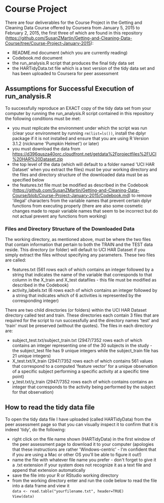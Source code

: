 # Course Project

There are four deliverables for the Course Project in the Getting and Cleaning Data Course offered by Coursera from January 5, 2015 to February 2, 2015, the first three of which are found in this repository (https://github.com/SusanZMartin/Getting-and-Cleaning-Data-Course/tree/Course-Project-January-2015):  
* README.md document (which you are currently reading)  
* Codebook.md document  
* the run_analysis.R script that produces the final tidy data set  
* the HARTidyData.txt file which is a text version of the tidy data set and has been uploaded to Coursera for peer assessment  

## Assumptions for Successful Execution of run_analysis.R

To successfully reproduce an EXACT copy of the tidy data set from your computer by running the run_analysis.R script contained in this repository the following conditions must be met:  
* you must replicate the environment under which the script was run (clear your environment by running `rm(list=ls())`, install the dplyr package if it is not installed and ensure that you are using R Version 3.1.2 (nickname 'Pumpkin Helmet') or later)    
* you must download the data from https://d396qusza40orc.cloudfront.net/getdata%2Fprojectfiles%2FUCI%20HAR%20Dataset.zip   
* the top level of the data (which will default to a folder named 'UCI HAR Dataset' when you extract the files) must be your working directory and the files and directory structure of the downloaded data must be as specified below   
* the features.txt file must be modified as described in the Codebook (https://github.com/SusanZMartin/Getting-and-Cleaning-Data-Course/blob/Course-Project-January-2015/Codebook.md) to remove 'illegal' characters from the variable names that prevent certain dplyr functions from executing properly (there are also some cosmetic changes made to repair variable names that seem to be incorrect but do not actual prevent any functions from working)   

### Files and Directory Structure of the Downloaded Data 

The working directory, as mentioned above, must be where the two files that contain information that pertain to both the TRAIN and the TEST data reside. This directory (or folder) will default to UCI HAR Dataset if you simply extract the files without specifying any parameters. These two files are called:  
* features.txt (561 rows each of which contains an integer followed by a string that indicates the name of the variable that corresponds to that column in the X_train and X_test datafiles - this file must be modified as described in the Codebook)  
* activity_labels.txt (6 rows each of which contains an integer followed by a string that indicates which of 6 activities is represented by the corresponding integer)  
 
There are two child directories (or folders) within the UCI HAR Dataset directory called test and train. These directories each contain 3 files that are required for the script to run successfully and the directory names 'test' and 'train' must be preserved (without the quotes). The files in each directory are:  
* subject_test.txt/subject_train.txt  (2947/7352 rows each of which contains an integer representing one of the 30 subjects in the study - the subject_test file has 9 unique integers while the subject_train file has 21 unique integers)  
* X_test.txt/X_train  (2947/7352 rows each of which contains 561 values that correspond to a computed 'feature vector' for a unique observation of a specific subject performing a specific activity at a specific time point)  
* y_test.txt/y_train  (2947/7352 rows each of which contains contains an integer that corresponds to the activity being performed by the subject for that observation)  

## How to read the tidy data file

To open the tidy data file I have uploaded (called HARTidyData) from the peer assessment page so that you can visually inspect it to confirm that it is indeed 'tidy', do the following:

* right click on the file name shown (HARTidyData) in the first window of the peer assessment page to download it to your computer (apologies that these instructions are rather 'Windows-centric' - I'm confident that if you are using a Mac or other OS you'll be able to figure it out!)
* name the file with whatever file name you prefer - don't forget to give it a .txt extension if your system does not recognize it as a text file and append that extension automatically
* save the file into your R or RStudio working directory
* from the working directory enter and run the code below to read the file into a data frame and view it   
   `data <- read.table("yourfilename.txt", header=TRUE)`  
   `View(data)`
   
